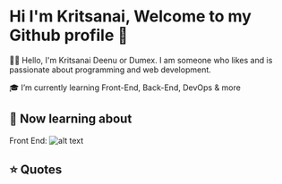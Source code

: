 # Hi I'm Kritsanai, Welcome to my Github profile 👋

🙋‍♂️ Hello, I'm Kritsanai Deenu or Dumex. I am someone who likes and is passionate about programming and web development.

🎓 I’m currently learning Front-End, Back-End, DevOps & more

## 📒 Now learning about

Front End: 
![alt text](https://www.nicepng.com/png/detail/34-345908_html-css-icon-png.png "Logo Title Text 1")


## ⭐ Quotes
